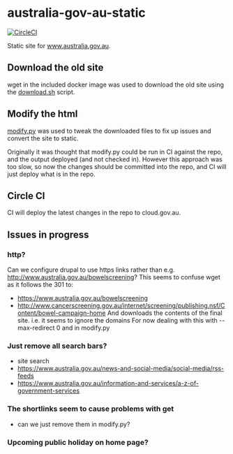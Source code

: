# australia-gov-au-static 

[![CircleCI](https://circleci.com/gh/govau/australia-gov-au-static.svg?style=svg)](https://circleci.com/gh/govau/australia-gov-au-static)

Static site for www.australia.gov.au.

## Download the old site

wget in the included docker image was used to download the old site using the [download.sh](./download.sh) script.

## Modify the html

[modify.py](./modify.py) was used to tweak the downloaded files to fix up issues and convert the site to static.

Originally it was thought that modify.py could be run in CI against the repo, and the output deployed (and not checked in). However this approach was too slow, so now the changes should be committed into the repo, and CI will just deploy what is in the repo.

## Circle CI

CI will deploy the latest changes in the repo to cloud.gov.au.

## Issues in progress

### http?

Can we configure drupal to use https links rather than e.g. http://www.australia.gov.au/bowelscreening? This seems to confuse wget as it follows the 301 to:
- https://www.australia.gov.au/bowelscreening
- http://www.cancerscreening.gov.au/internet/screening/publishing.nsf/Content/bowel-campaign-home
And downloads the contents of the final site. i.e. it seems to ignore the domains
For now dealing with this with --max-redirect 0 and in modify.py

### Just remove all search bars?

- site search
- https://www.australia.gov.au/news-and-social-media/social-media/rss-feeds
- https://www.australia.gov.au/information-and-services/a-z-of-government-services

### The shortlinks seem to cause problems with get

- can we just remove them in modify.py?

### Upcoming public holiday on home page?
